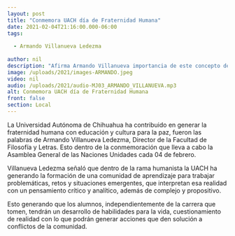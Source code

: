 ```yaml
---
layout: post
title: "Conmemora UACH día de Fraternidad Humana"
date: 2021-02-04T21:16:00.000-06:00
tags:
  
  - Armando Villanueva Ledezma
  
author: nil
description: "Afirma Armando Villanueva importancia de este concepto dentro de la máxima casa de estudios."
image: /uploads/2021/images-ARMANDO.jpeg
video: nil
audio: /uploads/2021/audio-MJ03_ARMANDO_VILLANUEVA.mp3
alt: Conmemora UACH día de Fraternidad Humana
front: false
section: Local
---
```


La Universidad Autónoma de Chihuahua ha contribuido en generar la  fraternidad humana con educación y cultura para la paz, fueron las palabras de Armando Villanueva Ledezma, Director de la Facultad de Filosofía y Letras. Esto dentro de la conmemoración que lleva a cabo la Asamblea General de las Naciones Unidades cada 04 de febrero.

Villanueva Ledezma señaló que dentro de la rama humanista la UACH ha generando la formación de una comunidad de aprendizaje para trabajar problemáticas, retos y situaciones emergentes, que interpretan esa realidad con un pensamiento crítico y analítico, además de  complejo y propositivo.

Esto generando que los alumnos, independientemente de la carrera que tomen, tendrán un desarrollo de habilidades para la vida, cuestionamiento de realidad con lo que podrán generar acciones que den solución a conflictos de la comunidad.